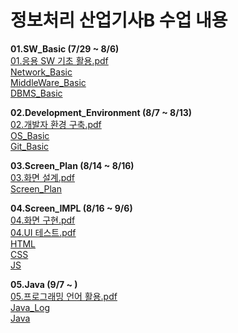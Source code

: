 # 정보처리 산업기사B 수업 내용

**01.SW_Basic (7/29 ~ 8/6)**  
[01.응용 SW 기초 활용.pdf](https://github.com/user-attachments/files/16576858/SW.pdf)            
[Network_Basic](1.SW_Basic/01.Network_Basic/README.md)             
[MiddleWare_Basic](1.SW_Basic/02.MiddleWare_Basic/README.md)           
[DBMS_Basic](1.SW_Basic/03.DBMS_Basic/README.md)               

**02.Development_Environment (8/7 ~ 8/13)**                     
[02.개발자 환경 구축.pdf](https://github.com/user-attachments/files/16576864/default.pdf)            
[OS_Basic](2.Development_Environment/01.OS_Basic/README.md)         
[Git_Basic](2.Development_Environment/02.Git_Basic/README.md)              

**03.Screen_Plan (8/14 ~ 8/16)**               
[03.화면 설계.pdf](https://github.com/user-attachments/files/17124103/03.pdf)                
[Screen_Plan](3.Screen_Plan/README.md)         

**04.Screen_IMPL (8/16 ~ 9/6)**                       
[04.화면 구현.pdf](https://github.com/user-attachments/files/17124099/04.pdf)               
[04.UI 테스트.pdf](https://github.com/user-attachments/files/17124107/04.UI.pdf)                
[HTML](4.Screen_IMPL/01.HTML/README.md)                       
[CSS](4.Screen_IMPL/02.CSS/README.md)         
[JS](4.Screen_IMPL/04.JavaScript/README.md)               

**05.Java (9/7 ~ )**                  
[05.프로그래밍 언어 활용.pdf](https://github.com/user-attachments/files/17124098/05.pdf)                   
[Java_Log](https://github.com/100chun/05.Java)                  
[Java](5.Java/README.md)                   
